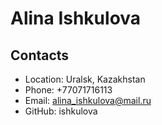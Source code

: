 # Alina Ishkulova
## Contacts 
* Location: Uralsk, Kazakhstan
* Phone: +77071716113
* Email: alina_ishkulova@mail.ru
* GitHub: ishkulova
